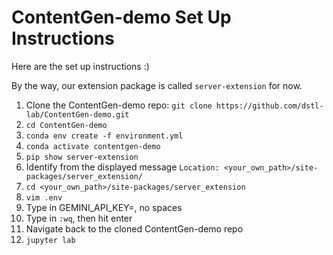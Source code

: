 # ContentGen-demo Set Up Instructions

Here are the set up instructions :)

By the way, our extension package is called `server-extension` for now.

1. Clone the ContentGen-demo repo: `git clone https://github.com/dstl-lab/ContentGen-demo.git`
2. `cd ContentGen-demo`
3. `conda env create -f environment.yml`
4. `conda activate contentgen-demo`
5. `pip show server-extension`
6. Identify from the displayed message `Location: <your_own_path>/site-packages/server_extension/`
7. `cd <your_own_path>/site-packages/server_extension`
8. `vim .env`
9. Type in GEMINI_API_KEY=<your-api-key>, no spaces
10. Type in `:wq`, then hit enter
11. Navigate back to the cloned ContentGen-demo repo
12. `jupyter lab`
